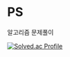 # PS
알고리즘 문제풀이

[![Solved.ac Profile](http://mazassumnida.wtf/api/v2/generate_badge?boj=joonho0410)](https://solved.ac/joonho0410/)
